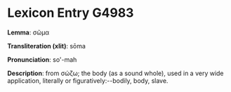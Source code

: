 # Lexicon Entry G4983

**Lemma**: σῶμα

**Transliteration (xlit)**: sōma

**Pronunciation**: so'-mah

**Description**:
from σώζω; the body (as a sound whole), used in a very wide application, literally or figuratively:--bodily, body, slave.
